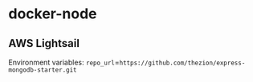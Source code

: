 # docker-node

## AWS Lightsail

Environment variables: `repo_url`=`https://github.com/thezion/express-mongodb-starter.git`
